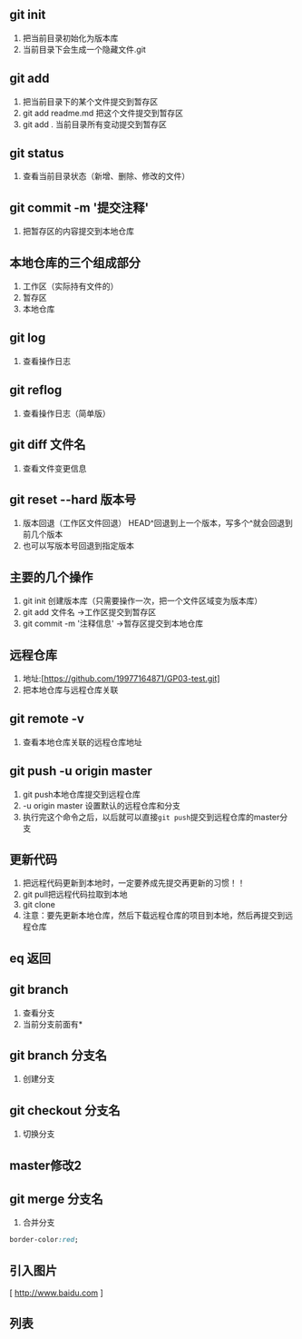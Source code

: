 ## git init
1. 把当前目录初始化为版本库
2. 当前目录下会生成一个隐藏文件.git

## git add
1. 把当前目录下的某个文件提交到暂存区
2. git add readme.md 把这个文件提交到暂存区
3. git add . 当前目录所有变动提交到暂存区

## git status
1. 查看当前目录状态（新增、删除、修改的文件）

## git commit -m '提交注释'
1. 把暂存区的内容提交到本地仓库


## 本地仓库的三个组成部分
1. 工作区（实际持有文件的）
2. 暂存区
3. 本地仓库

## git log
1. 查看操作日志

## git reflog
1. 查看操作日志（简单版）

## git diff 文件名
1. 查看文件变更信息

## git reset --hard 版本号
1. 版本回退（工作区文件回退） HEAD^回退到上一个版本，写多个^就会回退到前几个版本
2. 也可以写版本号回退到指定版本


## 主要的几个操作
1. git init 创建版本库（只需要操作一次，把一个文件区域变为版本库）
2. git add 文件名 ->工作区提交到暂存区
3. git commit -m '注释信息' ->暂存区提交到本地仓库

## 远程仓库 
1. 地址:[https://github.com/19977164871/GP03-test.git]
2. 把本地仓库与远程仓库关联

## git remote -v
1. 查看本地仓库关联的远程仓库地址

## git push -u origin master
1. git push本地仓库提交到远程仓库
2. -u origin master    设置默认的远程仓库和分支
3. 执行完这个命令之后，以后就可以直接`git push`提交到远程仓库的master分支

## 更新代码
1. 把远程代码更新到本地时，一定要养成先提交再更新的习惯！！
2. git pull把远程代码拉取到本地
3. git clone  
4. 注意：要先更新本地仓库，然后下载远程仓库的项目到本地，然后再提交到远程仓库

## eq   返回

## git branch
1. 查看分支
2. 当前分支前面有*

## git branch 分支名
1. 创建分支
 
## git checkout 分支名
1. 切换分支

## master修改2
## git merge 分支名
1. 合并分支

```css
border-color:red;
```

## 引入图片
[ http://www.baidu.com ]

## 列表
